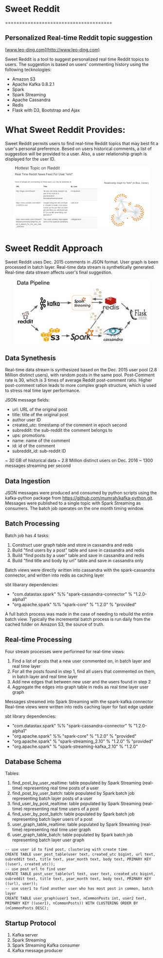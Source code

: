 # Sweet Reddit
======================================

## Personalized Real-time Reddit topic suggestion
[www.leo-ding.com](http://www.leo-ding.com)

Sweet Reddit is a tool to suggest personalized real time Reddit topics to users. The suggestion is based on users' commenting history using the following tecknologies:
- Amazon S3
- Apache Kafka 0.8.2.1
- Spark
- Spark Streaming
- Apache Cassandra
- Redis
- Flask with D3, Bootstrap and Ajax

# What Sweet Reddit Provides:
Sweet Reddit permits users to find real-time Reddit topics that may best fit a user's personal preference. Besed on users historical comments, a list of suggestion will be provided to a user. Also, a user relationship graph is displayed for the user ID.

<p align="center">
  <img src="/images/screenShot.png" width="450"/>
</p>

# Sweet Reddit Approach
Sweet Reddit uses Dec. 2015 comments in JSON format. User graph is been processed in batch layer. Real-time data stream is synthetically generated. Real-time data stream affects user's final suggestion.

<p align="center">
  <img src="/images/pipeline.png" width="450"/>
</p>


## Data Synethesis
Real-time data stream is synthesized based on the Dec. 2015 user pool (2.8 Million distinct users), with random posts in the same pool. Post-Comment rate is 30, which is 3 times of average Reddit post-comment ratio. Higher post-comment ration leads to more complex graph structure, which is used to stress real time layer performance.

JSON message fields:
- url:          URL of the original post
- title:        title of the original post
- author        user ID
- created_utc:  timestamp of the comment in epoch second
- subreddit:    the sub-reddit the comment belongs to
- ups:          promotions
- name:         name of the comment
- id:           id of the comment
- subreddit_id: sub-reddit ID

~ 30 GB of historical data
~ 2.8 Million distinct users on Dec. 2016
~ 1300 messages streaming per second


## Data Ingestion
JSON messages were produced and consumed by python scripts using the kafka-python package from https://github.com/mumrah/kafka-python.git. Messages were published to a single topic with Spark Streaming as consumers. The batch job operates on the one month timing window.

## Batch Processing
Batch job has 4 tasks:
1. Construct user graph table and store in cassandra and redis
2. Build "find users by a post" table and save in cassandra and redis
3. Build "find posts by a user" table and save in cassandra and redis
4. Build "find title and body by url" table and save in cassandra only

Batch views were directly written into cassandra with the spark-cassandra connector, and written into redis as caching layer

sbt libarary dependencies:
- "com.datastax.spark" %% "spark-cassandra-connector" % "1.2.0-alpha1"
- "org.apache.spark" %% "spark-core" % "1.2.0" % "provided"

A full batch process was made in the case of needing to rebuild the entire batch view. Typically the incremental batch process is run daily from the cached folder on Amazon S3, the source of truth. 

## Real-time Processing
Four stream processes were performed for real-time views:

1. Find a list of posts that a new user commented on, in batch layer and real time layer
2. For all the posts found in step 1, find all users that commented on them, in batch layer and real time layer
3. Add new edges that between new user and the users found in step 2
4. Aggregate the edges into graph table in redis as real time layer user graph

Messages streamed into Spark Streaming with the spark-kafka connector
Real-time views were written into redis caching layer for fast edge update

sbt library dependencies:
- "com.datastax.spark" %% "spark-cassandra-connector" % "1.2.0-alpha1"
- "org.apache.spark" %% "spark-core" % "1.2.0" % "provided"
- "org.apache.spark" % "spark-streaming_2.10" % "1.2.0" % "provided"
- "org.apache.spark" % "spark-streaming-kafka_2.10" % "1.2.0"
  
## Database Schema
Tables:

1. find_post_by_user_realtime: table populated by Spark Streaming (real-time) representing real time posts of a user
2. find_post_by_user_batch:    table populated by Spark batch job representing batch layer posts of a user
3. find_user_by_post_realtime: table populated by Spark Streaming (real-time) representing real time users of a post
4. find_user_by_post_batch:    table populated by Spark batch job representing batch layer users of a post
5. user_graph_table_realtime:  table populated by Spark Streaming (real-time) representing real time user graph
6. user_graph_table_batch:     table populated by Spark batch job representing batch layer user graph

```
-- use user id to find post, clustering with create time
CREATE TABLE user_post_table(user text, created_utc bigint, url text, subreddit text, title text, year_month text, body text, PRIMARY KEY ((user), created_utc));
-- use post url to find user
CREATE TABLE post_user_table(url text, user text, created_utc bigint, subreddit text, title text, year_month text, body text, PRIMARY KEY ((url), user));
-- use user1 to find another user who has most post in common, batch layer
CREATE TABLE user_graph(user1 text, nCommonPosts int, user2 text, PRIMARY KEY ((user1), nCommonPosts)) WITH CLUSTERING ORDER BY (nCommonPosts DESC);
```

## Startup Protocol
1. Kafka server
2. Spark Streaming
3. Spark Streaming Kafka consumer
4. Kafka message producer
